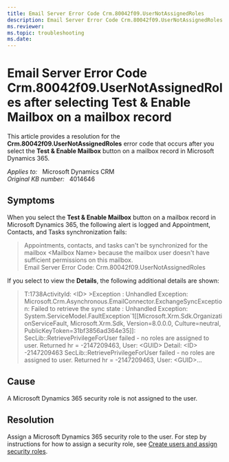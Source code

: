 ```yaml
---
title: Email Server Error Code Crm.80042f09.UserNotAssignedRoles
description: Email Server Error Code Crm.80042f09.UserNotAssignedRoles occurs after you select the Test & Enable Mailbox button on a mailbox record in Microsoft Dynamics 365. Provides a resolution.
ms.reviewer: 
ms.topic: troubleshooting
ms.date: 
---
```

# Email Server Error Code Crm.80042f09.UserNotAssignedRoles after selecting Test & Enable Mailbox on a mailbox record

This article provides a resolution for the **Crm.80042f09.UserNotAssignedRoles** error code that occurs after you select the **Test & Enable Mailbox** button on a mailbox record in Microsoft Dynamics 365.

_Applies to:_ &nbsp; Microsoft Dynamics CRM  
_Original KB number:_ &nbsp; 4014646

## Symptoms

When you select the **Test & Enable Mailbox** button on a mailbox record in Microsoft Dynamics 365, the following alert is logged and Appointment, Contacts, and Tasks synchronization fails:

> Appointments, contacts, and tasks can't be synchronized for the mailbox \<Mailbox Name> because the mailbox user doesn't have sufficient permissions on this mailbox.  
Email Server Error Code: Crm.80042f09.UserNotAssignedRoles

If you select to view the **Details**, the following additional details are shown:  

> T:1738ActivityId: \<ID> >Exception : Unhandled Exception: Microsoft.Crm.Asynchronous.EmailConnector.ExchangeSyncException: Failed to retrieve the sync state : Unhandled Exception: System.ServiceModel.FaultException`1[[Microsoft.Xrm.Sdk.OrganizationServiceFault, Microsoft.Xrm.Sdk, Version=8.0.0.0, Culture=neutral, PublicKeyToken=31bf3856ad364e35]]: SecLib::RetrievePrivilegeForUser failed - no roles are assigned to user. Returned hr = -2147209463, User: \<GUID> Detail: \<ID> -2147209463 SecLib::RetrievePrivilegeForUser failed - no roles are assigned to user. Returned hr = -2147209463, User: \<GUID>...  

## Cause

A Microsoft Dynamics 365 security role is not assigned to the user.  

## Resolution

Assign a Microsoft Dynamics 365 security role to the user. For step by instructions for how to assign a security role, see [Create users and assign security roles](/power-platform/admin/create-users-assign-online-security-roles#BKMK_AssignSecurity).
